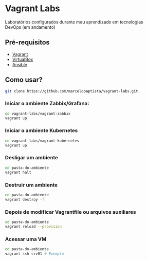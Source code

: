 # Vagrant Labs

Laboratórios configurados durante meu aprendizado em tecnologias DevOps (em andamento)

## Pré-requisitos

- [Vagrant](https://www.vagrantup.com/downloads)
- [VirtualBox](https://www.vagrantup.com/downloads)
- [Ansible](https://www.vagrantup.com/downloads)

## Como usar?
```sh
git clone https://github.com/marcelobaptista/vagrant-labs.git
```
### Iniciar o ambiente Zabbix/Grafana:
```sh 
cd vagrant-labs/vagrant-zabbix
vagrant up
```
### Iniciar o ambiente  Kubernetes
```sh 
cd vagrant-labs/vagrant-kubernetes
vagrant up
```
### Desligar um ambiente
```sh 
cd pasta-do-ambiente
vagrant halt
```
### Destruir um ambiente
```sh 
cd pasta-do-ambiente
vagrant destroy -f
```
### Depois de modificar Vagrantfile ou arquivos auxiliares
```sh 
cd pasta-do-ambiente
vagrant reload --provision
```
### Acessar uma VM
```sh 
cd pasta-do-ambiente
vagrant ssh srv01 # Exemplo
```




